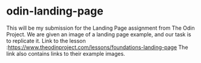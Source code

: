 # odin-landing-page
This will be my submission for the Landing Page assignment from The Odin Project.
We are given an image of a landing page example, and our task is to replicate it.
Link to the lesson :https://www.theodinproject.com/lessons/foundations-landing-page
The link also contains links to their example images.
